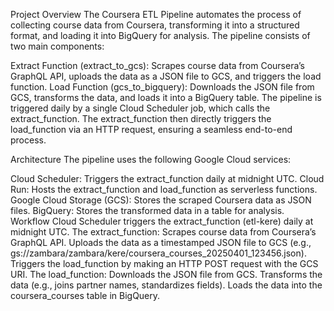 Project Overview
The Coursera ETL Pipeline automates the process of collecting course data from Coursera, transforming it into a structured format, and loading it into BigQuery for analysis. The pipeline consists of two main components:

Extract Function (extract_to_gcs): Scrapes course data from Coursera’s GraphQL API, uploads the data as a JSON file to GCS, and triggers the load function.
Load Function (gcs_to_bigquery): Downloads the JSON file from GCS, transforms the data, and loads it into a BigQuery table.
The pipeline is triggered daily by a single Cloud Scheduler job, which calls the extract_function. The extract_function then directly triggers the load_function via an HTTP request, ensuring a seamless end-to-end process.

Architecture
The pipeline uses the following Google Cloud services:

Cloud Scheduler: Triggers the extract_function daily at midnight UTC.
Cloud Run: Hosts the extract_function and load_function as serverless functions.
Google Cloud Storage (GCS): Stores the scraped Coursera data as JSON files.
BigQuery: Stores the transformed data in a table for analysis.
Workflow
Cloud Scheduler triggers the extract_function (etl-kere) daily at midnight UTC.
The extract_function:
Scrapes course data from Coursera’s GraphQL API.
Uploads the data as a timestamped JSON file to GCS (e.g., gs://zambara/zambara/kere/coursera_courses_20250401_123456.json).
Triggers the load_function by making an HTTP POST request with the GCS URI.
The load_function:
Downloads the JSON file from GCS.
Transforms the data (e.g., joins partner names, standardizes fields).
Loads the data into the coursera_courses table in BigQuery.
